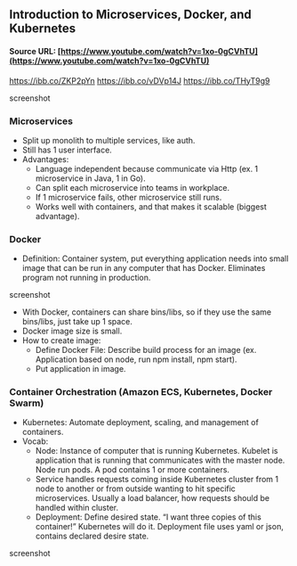 ## Introduction to Microservices, Docker, and Kubernetes

#### Source URL: [https://www.youtube.com/watch?v=1xo-0gCVhTU](https://www.youtube.com/watch?v=1xo-0gCVhTU)
https://ibb.co/ZKP2pYn
https://ibb.co/vDVp14J
https://ibb.co/THyT9g9

screenshot

### Microservices
- Split up monolith to multiple services, like auth.
- Still has 1 user interface.
- Advantages:
	- Language independent because communicate via Http (ex. 1 microservice in Java, 1 in Go).
	- Can split each microservice into teams in workplace.
	- If 1 microservice fails, other microservice still runs.
	- Works well with containers, and that makes it scalable (biggest advantage).

### Docker
- Definition: Container system, put everything application needs into small image that can be run in any computer that has Docker. Eliminates program not running in production.

screenshot

- With Docker, containers can share bins/libs, so if they use the same bins/libs, just take up 1 space.
- Docker image size is small.
- How to create image:
	- Define Docker File: Describe build process for an image (ex. Application based on node, run npm install, npm start).
	- Put application in image.

### Container Orchestration (Amazon ECS, Kubernetes, Docker Swarm)
- Kubernetes: Automate deployment, scaling, and management of containers.
- Vocab:
	- Node: Instance of computer that is running Kubernetes. Kubelet is application that is running that communicates with the master node. Node run pods. A pod contains 1 or more containers.
	- Service handles requests coming inside Kubernetes cluster from 1 node to another or from outside wanting to hit specific microservices. Usually a load balancer, how requests should be handled within cluster.
	- Deployment: Define desired state. “I want three copies of this container!” Kubernetes will do it. Deployment file uses yaml or json, contains declared desire state.

screenshot
<!--stackedit_data:
eyJoaXN0b3J5IjpbLTc4OTI2Mjc0NV19
-->
